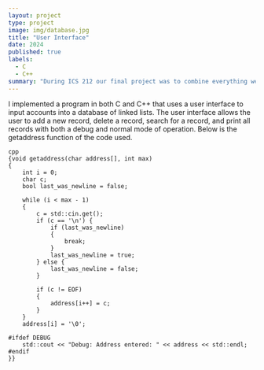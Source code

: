 ```yaml
---
layout: project
type: project
image: img/database.jpg
title: "User Interface"
date: 2024
published: true
labels:
  - C
  - C++
summary: "During ICS 212 our final project was to combine everything we did throughout the semester into a functioning program."
---
```


I implemented a program in both C and C++ that uses a user interface to input accounts into a database of linked lists. The user interface
allows the user to add a new record, delete a record, search for a record, and print all records with both a debug and normal mode of operation. 
Below is the getaddress function of the code used.

```
cpp
{void getaddress(char address[], int max) 
{
    int i = 0;
    char c;
    bool last_was_newline = false;

    while (i < max - 1) 
    {
        c = std::cin.get();
        if (c == '\n') {
            if (last_was_newline) 
            {
                break; 
            }
            last_was_newline = true;
        } else {
            last_was_newline = false;
        }

        if (c != EOF) 
        {
            address[i++] = c;
        }
    }
    address[i] = '\0';

#ifdef DEBUG
    std::cout << "Debug: Address entered: " << address << std::endl;
#endif
}}

